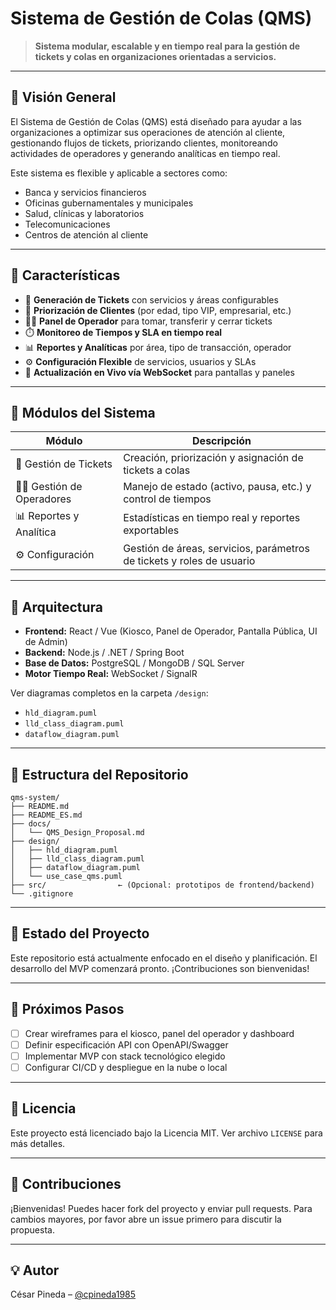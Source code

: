 # Sistema de Gestión de Colas (QMS)

> **Sistema modular, escalable y en tiempo real para la gestión de tickets y colas en organizaciones orientadas a servicios.**

---

## 📌 Visión General

El Sistema de Gestión de Colas (QMS) está diseñado para ayudar a las organizaciones a optimizar sus operaciones de atención al cliente, gestionando flujos de tickets, priorizando clientes, monitoreando actividades de operadores y generando analíticas en tiempo real.

Este sistema es flexible y aplicable a sectores como:
- Banca y servicios financieros
- Oficinas gubernamentales y municipales
- Salud, clínicas y laboratorios
- Telecomunicaciones
- Centros de atención al cliente

---

## 🚀 Características

- 🎫 **Generación de Tickets** con servicios y áreas configurables
- 👤 **Priorización de Clientes** (por edad, tipo VIP, empresarial, etc.)
- 👨‍💼 **Panel de Operador** para tomar, transferir y cerrar tickets
- ⏱️ **Monitoreo de Tiempos y SLA en tiempo real**
- 📊 **Reportes y Analíticas** por área, tipo de transacción, operador
- ⚙️ **Configuración Flexible** de servicios, usuarios y SLAs
- 🔁 **Actualización en Vivo vía WebSocket** para pantallas y paneles

---

## 🧱 Módulos del Sistema

| Módulo                    | Descripción                                                                 |
|---------------------------|-----------------------------------------------------------------------------|
| 🎫 Gestión de Tickets      | Creación, priorización y asignación de tickets a colas                      |
| 👨‍💼 Gestión de Operadores | Manejo de estado (activo, pausa, etc.) y control de tiempos                 |
| 📊 Reportes y Analítica    | Estadísticas en tiempo real y reportes exportables                         |
| ⚙️ Configuración           | Gestión de áreas, servicios, parámetros de tickets y roles de usuario      |

---

## 🧩 Arquitectura

- **Frontend:** React / Vue (Kiosco, Panel de Operador, Pantalla Pública, UI de Admin)
- **Backend:** Node.js / .NET / Spring Boot
- **Base de Datos:** PostgreSQL / MongoDB / SQL Server
- **Motor Tiempo Real:** WebSocket / SignalR

Ver diagramas completos en la carpeta `/design`:
- `hld_diagram.puml`
- `lld_class_diagram.puml`
- `dataflow_diagram.puml`

---

## 📂 Estructura del Repositorio

```
qms-system/
├── README.md
├── README_ES.md
├── docs/
│   └── QMS_Design_Proposal.md
├── design/
│   ├── hld_diagram.puml
│   ├── lld_class_diagram.puml
│   ├── dataflow_diagram.puml
│   └── use_case_qms.puml
├── src/                ← (Opcional: prototipos de frontend/backend)
└── .gitignore
```

---

## 📝 Estado del Proyecto

Este repositorio está actualmente enfocado en el diseño y planificación. El desarrollo del MVP comenzará pronto. ¡Contribuciones son bienvenidas!

---

## 📌 Próximos Pasos

- [ ] Crear wireframes para el kiosco, panel del operador y dashboard
- [ ] Definir especificación API con OpenAPI/Swagger
- [ ] Implementar MVP con stack tecnológico elegido
- [ ] Configurar CI/CD y despliegue en la nube o local

---

## 📄 Licencia

Este proyecto está licenciado bajo la Licencia MIT. Ver archivo `LICENSE` para más detalles.

---

## 🤝 Contribuciones

¡Bienvenidas! Puedes hacer fork del proyecto y enviar pull requests. Para cambios mayores, por favor abre un issue primero para discutir la propuesta.

---

## 💡 Autor

César Pineda – [@cpineda1985](https://github.com/cpineda1985)